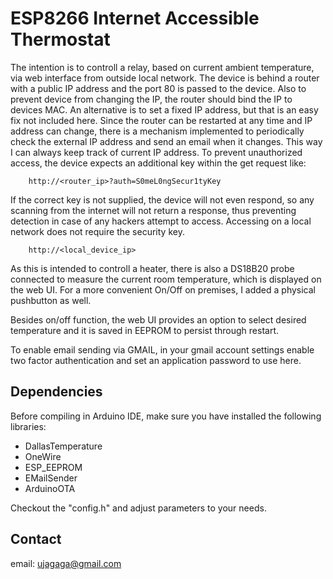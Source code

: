 # ESP8266 Internet Accessible Thermostat

The intention is to controll a relay, based on current ambient temperature, via web interface from outside local network. 
The device is behind a router with a public IP address and the port 80 is passed to the device.
Also to prevent device from changing the IP, the router should bind the IP to devices MAC. An alternative is to set a fixed IP address, but that is an easy fix not included here.
Since the router can be restarted at any time and IP address can change, there is a mechanism implemented to periodically check the external IP address and send an email when it changes.
This way I can always keep track of current IP address. To prevent unauthorized access, the device expects an additional key within the get request like:


		http://<router_ip>?auth=S0meL0ngSecur1tyKey
		
		
If the correct key is not supplied, the device will not even respond, so any scanning from the internet will not return a response, thus preventing detection in case of any hackers attempt to access.
Accessing on a local network does not require the security key.

	
		http://<local_device_ip>
		

As this is intended to controll a heater, there is also a DS18B20 probe connected to measure the current room temperature, which is displayed on the web UI.
For a more convenient On/Off on premises, I added a physical pushbutton as well.

Besides on/off function, the web UI provides an option to select desired temperature and it is saved in EEPROM to persist through restart.

To enable email sending via GMAIL, in your gmail account settings enable two factor authentication  and set an application password to use here.

## Dependencies

Before compiling in Arduino IDE, make sure you have installed the following libraries:
- DallasTemperature
- OneWire
- ESP_EEPROM
- EMailSender
- ArduinoOTA

Checkout the "config.h" and adjust parameters to your needs.

## Contact

email: ujagaga@gmail.com
